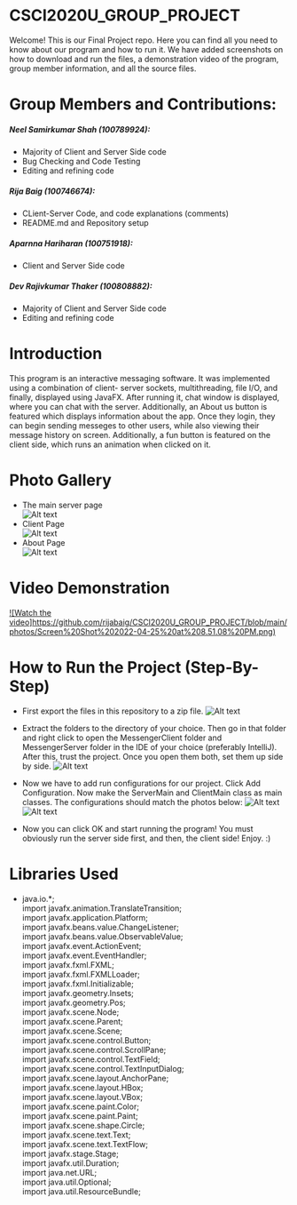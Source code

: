 # CSCI2020U_GROUP_PROJECT

Welcome! This is our Final Project repo. Here you can find all you need to know about our program and how to run it. We have added screenshots on how to download and run the files, a demonstration video of the program, group member information, and all the source files. 

# Group Members and Contributions: <br />
##### Neel Samirkumar Shah (100789924): <br />
  * Majority of Client and Server Side code <br />
  * Bug Checking and Code Testing <br />
  * Editing and refining code <br />
##### Rija Baig (100746674): <br />
  * CLient-Server Code, and code explanations (comments) <br />
  * README.md and Repository setup <br />
##### Aparnna Hariharan (100751918): <br />
  * Client and Server Side code <br />
##### Dev Rajivkumar Thaker (100808882): <br />
  * Majority of Client and Server Side code <br />
  * Editing and refining code <br />

# Introduction
This program is an interactive messaging software.  It was implemented using a combination of client- server sockets, multithreading, file I/O, and finally, displayed using JavaFX. After running it, chat window is displayed, where you can chat with the server. Additionally, an About us button is featured which displays information about the app. Once they login, they can begin sending messeges to other users, while also viewing their message history on screen. Additionally, a fun button is featured on the client side, which runs an animation when clicked on it. 



# Photo Gallery
* The main server page <br />
![Alt text](https://github.com/rijabaig/CSCI2020U_GROUP_PROJECT/blob/main/photos/Screen%20Shot%202022-04-25%20at%208.51.08%20PM.png)
* Client Page <br />
![Alt text](https://github.com/rijabaig/CSCI2020U_GROUP_PROJECT/blob/main/photos/Screen%20Shot%202022-04-25%20at%208.51.12%20PM.png)
* About Page <br />
![Alt text](https://github.com/rijabaig/CSCI2020U_GROUP_PROJECT/blob/main/photos/Screen%20Shot%202022-04-25%20at%208.51.21%20PM.png)

# Video Demonstration 
[![Watch the video]https://github.com/rijabaig/CSCI2020U_GROUP_PROJECT/blob/main/photos/Screen%20Shot%202022-04-25%20at%208.51.08%20PM.png)](https://www.youtube.com/watch?v=4mplcZy4_Rw&feature=youtu.be)
# How to Run the Project (Step-By-Step)
* First export the files in this repository to a zip file. 
![Alt text](https://github.com/rijabaig/CSCI2020U_GROUP_PROJECT/blob/main/photos/downloadzip.png "Zip")
* Extract the folders to the directory of your choice. Then go in that folder and right click to open the MessengerClient folder and MessengerServer folder in the IDE of your choice (preferably IntelliJ). After this, trust the project. Once you open them both, set them up side by side. 
![Alt text](https://github.com/rijabaig/CSCI2020U_GROUP_PROJECT/blob/main/photos/clientserverdemo.png)
* Now we have to add run configurations for our project. Click Add Configuration. Now make the ServerMain and ClientMain class as main classes. The configurations should match the photos below:
![Alt text](https://github.com/rijabaig/CSCI2020U_GROUP_PROJECT/blob/main/photos/clientmain.png)
![Alt text](https://github.com/rijabaig/CSCI2020U_GROUP_PROJECT/blob/main/photos/servermain.png)


* Now you can click OK and start running the program! You must obviously run the server side first, and then, the client side! Enjoy. :)
# Libraries Used
* java.io.*;<br />
import javafx.animation.TranslateTransition; <br />
import javafx.application.Platform;<br />
import javafx.beans.value.ChangeListener;<br />
import javafx.beans.value.ObservableValue;<br />
import javafx.event.ActionEvent;<br />
import javafx.event.EventHandler;<br />
import javafx.fxml.FXML;<br />
import javafx.fxml.FXMLLoader;<br />
import javafx.fxml.Initializable;<br />
import javafx.geometry.Insets;<br />
import javafx.geometry.Pos;<br />
import javafx.scene.Node;<br />
import javafx.scene.Parent;<br />
import javafx.scene.Scene;<br />
import javafx.scene.control.Button;<br />
import javafx.scene.control.ScrollPane;<br />
import javafx.scene.control.TextField;<br />
import javafx.scene.control.TextInputDialog;<br />
import javafx.scene.layout.AnchorPane;<br />
import javafx.scene.layout.HBox;<br />
import javafx.scene.layout.VBox;<br />
import javafx.scene.paint.Color;<br />
import javafx.scene.paint.Paint;<br />
import javafx.scene.shape.Circle;<br />
import javafx.scene.text.Text;<br />
import javafx.scene.text.TextFlow;<br />
import javafx.stage.Stage;<br />
import javafx.util.Duration;<br />
import java.net.URL;<br />
import java.util.Optional;<br />
import java.util.ResourceBundle;<br />



